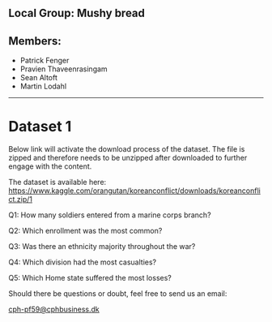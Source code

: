 ## Local Group: Mushy bread

## Members:
 - Patrick Fenger
 - Pravien Thaveenrasingam
 - Sean Altoft
 - Martin Lodahl 
-----------------------------------------------------------------

# Dataset 1
Below link will activate the download process of the dataset. The file is zipped and therefore needs to be unzipped after downloaded to further engage with the content.

The dataset is available here: https://www.kaggle.com/orangutan/koreanconflict/downloads/koreanconflict.zip/1

Q1: How many soldiers entered from a marine corps branch?

Q2: Which enrollment was the most common?

Q3: Was there an ethnicity majority throughout the war?

Q4: Which division had the most casualties?

Q5: Which Home state suffered the most losses?

Should there be questions or doubt, feel free to send us an email:

cph-pf59@cphbusiness.dk